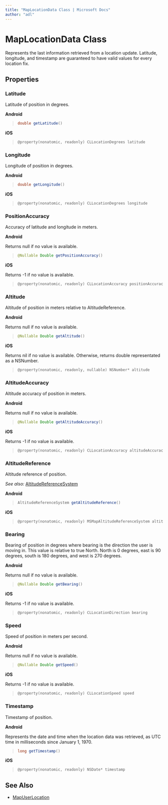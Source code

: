 ```yaml
---
title: "MapLocationData Class | Microsoft Docs"
author: "adl"
---
```


# MapLocationData Class

Represents the last information retrieved from a location update. Latitude, longitude, and timestamp are guaranteed to have valid values for every location fix. 

## Properties

### Latitude

Latitude of position in degrees.

**Android**

>```java
> double getLatitude()
>```

**iOS**

>```objectivec
> @property(nonatomic, readonly) CLLocationDegrees latitude
>```


### Longitude

Longitude of position in degrees.

**Android**

>```java
> double getLongitude()
>```

**iOS**

>```objectivec
> @property(nonatomic, readonly) CLLocationDegrees longitude
>```

### PositionAccuracy

Accuracy of latitude and longitude in meters.

**Android**

Returns null if no value is available.

>```java
> @Nullable Double getPositionAccuracy()
>```

**iOS**

Returns -1 if no value is available.

>```objectivec
> @property(nonatomic, readonly) CLLocationAccuracy positionAccuracy
>```

### Altitude

Altitude of position in meters relative to AltitudeReference. 

**Android**

Returns null if no value is available.

>```java
> @Nullable Double getAltitude()
> ```

**iOS**

Returns nil if no value is available. Otherwise, returns double representated as a NSNumber.

>```objectivec
> @property(nonatomic, readonly, nullable) NSNumber* altitude
>```

### AltitudeAccuracy

Altitude accuracy of position in meters.

**Android**

Returns null if no value is available.

>```java
> @Nullable Double getAltitudeAccuracy()
> ```

**iOS**

Returns -1 if no value is available.

>```objectivec
> @property(nonatomic, readonly) CLLocationAccuracy altitudeAccuracy
>```

### AltitudeReference

Altitude reference of position. 

_See also:_ [AltitudeReferenceSystem](altitudereferencesystem-enumeration.md)

**Android**

>```java
> AltitudeReferenceSystem getAltitudeReference()
> ```

**iOS**

>```objectivec
> @property(nonatomic, readonly) MSMapAltitudeReferenceSystem altitudeReference
>```

### Bearing

Bearing of position in degrees where bearing is the direction the user is moving in. This value is relative to true North. North is 0 degrees, east is 90 degrees, south is 180 degrees, and west is 270 degrees.

**Android**

Returns null if no value is available.

>```java
> @Nullable Double getBearing()
> ```

**iOS**

Returns -1 if no value is available.

>```objectivec
> @property(nonatomic, readonly) CLLocationDirection bearing
>```

### Speed

Speed of position in meters per second. 

**Android**

Returns null if no value is available.

>```java
> @Nullable Double getSpeed()
> ```

**iOS**

Returns -1 if no value is available.

>```objectivec
> @property(nonatomic, readonly) CLLocationSpeed speed
>```

### Timestamp

Timestamp of position.

**Android**

Represents the date and time when the location data was retrieved, as UTC time in milliseconds since January 1, 1970.

>```java
> long getTimestamp()
> ```

**iOS**

>```objectivec
> @property(nonatomic, readonly) NSDate* timestamp
>```

## See Also

* [MapUserLocation](mapuserlocation-class.md)
